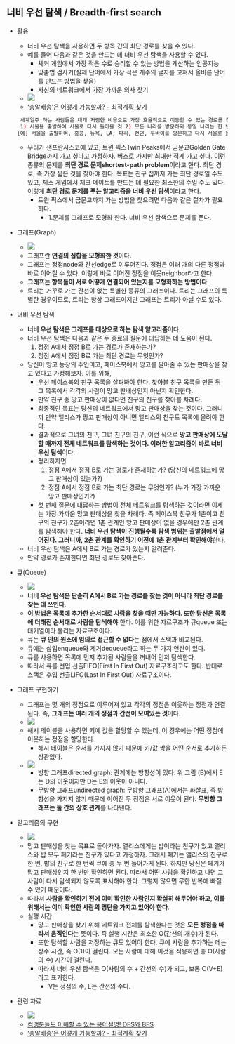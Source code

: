 ## 너비 우선 탐색 / Breadth-first search
 
 - 활용
    - 너비 우선 탐색을 사용하면 두 항목 간의 최단 경로를 찾을 수 있다. 
    - 예를 들어 다음과 같은 것을 만드는 데 너비 우선 탐색을 사용할 수 있다. 
      - 체커 게임에서 가장 적은 수로 승리할 수 있는 방법을 계산하는 인공지능
      - 맞춤법 검사기(실제 단어에서 가장 적은 개수의 글자를 고쳐서 올바른 단어를 만드는 방법을 찾음)
      - 자신의 네트워크에서 가장 가까운 의사 찾기
    - ![](http://monthly.chosun.com/upload/1705/1705_532_5.jpg)
    - [‘총알배송’은 어떻게 가능할까? - 최적계획 찾기](https://pub.chosun.com/client/news/viw.asp?cate=C03&nNewsNumb=20170524671&nidx=24672)
    ```sh
     세계일주 하는 사람들은 대개 저렴한 비용으로 가장 효율적으로 이동할 수 있는 경로를 찾아 여행 계획을 세운다. 이때 반드시 지켜야 하는 조건은 아래 두 가지이다.
     1) 서울을 출발하여 서울로 다시 돌아올 것 2) 모든 나라를 방문하되 동일 나라는 한 번만 방문할 것. 이번에도 역시 예를 들어 생각해 보자.
   [예] 서울을 출발하여, 홍콩, 뉴욕, LA, 파리, 런던, 두바이를 방문하고 다시 서울로 돌아오는 여행을 계획 중이다. 이용할 수 있는 항공 노선표를 고려했을 때 어떤 경로로 여행을 해야 가장 효율적일까?
     ```
    - 우리가 샌프란시스코에 있고, 트윈 픽스Twin Peaks에서 금문교Golden Gate Bridge까지 가고 싶다고 가정하자. 버스로 가지만 최대한 적게 가고 싶다. 이런 종류의 문제를 **최단 경로 문제shortest-path problem**이라고 한다. 최단 경로, 즉 가장 짧은 것을 찾아야 한다. 목표는 친구 집까지 가는 최단 경로일 수도 있고, 체스 게임에서 체크 메이트를 만드는 데 필요한 최소한의 수일 수도 있다. 이렇게 **최단 경로 문제를 푸는 알고리즘을 너비 우선 탐색**이라고 한다. 
      - 트윈 픽스에서 금문교까지 가는 방법을 찾으려면 다음과 같은 절차가 필요하다.
        - 1.문제를 그래프로 모형화 한다. 
        너비 우선 탐색으로 문제를 푼다. 
    
 - 그래프(Graph)
    - ![](http://mathworld.wolfram.com/images/eps-gif/GraphNodesEdges_1000.gif) 
    - 그래프란 **연결의 집합을 모형화한 것**이다.
    - 그래프는 정점node와 간선edge로 이루어진다. 정점은 여러 개의 다른 정점과 바로 이어질 수 있다. 이렇게 바로 이어진 정점을 이웃neighbor라고 한다. 
    - **그래프는 항목들이 서로 어떻게 연결되어 있는지를 모형화하는 방법이다**.
    - 트리는 거꾸로 가는 간선이 없는 특별한 종류의 그래프이다. 트리는 그래프의 특별한 경우이므로, 트리는 항상 그래프이지만 그래프는 트리가 아닐 수도 있다. 

 - 너비 우선 탐색
    - **너비 우선 탐색은 그래프를 대상으로 하는 탐색 알고리즘**이다. 
    - 너비 우선 탐색은 다음과 같은 두 종료의 질문에 대답하는 데 도움이 된다.
        1) 정점 A에서 정점 B로 가는 경로가 존재하는가?
        2) 정점 A에서 정점 B로 가는 최단 경로는 무엇인가?
    - 당신이 망고 농장의 주인이고, 페이스북에서 망고를 팔아줄 수 있는 판매상을 찾고 있다고 가정해보자. 이를 위해, 
        - 우선 페이스북의 친구 목록을 살펴봐야 한다. 찾아볼 친구 목록을 만든 뒤 그 목록에서 각각의 사람이 망고 판배상인지 아닌지 확인한다. 
        - 만약 친구 중 망고 판매상이 없다면 친구의 친구를 찾아볼 차례다. 
        - 최종적인 목표는 당신의 네트워크에서 망고 판매상을 찾는 것이다. 그러니까 만약 앨리스가 망고 판매상이 아니면 앨리스의 친구도 목록에 올려야 한다. 
        - 결과적으로 그녀의 친구, 그녀 친구의 친구, 이런 식으로 **망고 판매상에 도달할 때까지 전체 네트워크를 탐색하는 것이다. 이러한 알고리즘이 바로 너비 우선 탐색**이다. 
        - 정리하자면 
            1) 정점 A에서 정점 B로 가는 경로가 존재하는가? (당신의 네트워크에 망고 판매상이 있는가?)
            2) 정점 A에서 정점 B로 가는 최단 경로는 무엇인가? (누가 가장 가까운 망고 판매상인가?)
        - 첫 번째 질문에 대답하는 방법이 전체 네트워크를 탐색하는 것이라면 이제는 가장 가까운 망고 판매상을 찾을 차례다. 즉 페이스북 친구가 1촌이고 친구의 친구가 2촌이라면 1촌 관계인 망고 판매상이 없을 경우에만 2촌 관계를 탐색해야 한다. **너비 우선 탐색이 진행될수록 탐색 범위는 출발점에서 멀어진다. 그러니까, 2촌 관계를 확인하기 이전에 1촌 관계부터 확인해야**한다. 
    - 너비 우선 탐색은 A에서 B로 가는 경로가 있는지 알려준다.
    - 만약 경로가 존재한다면 최단 경로도 찾아준다. 
    
  - 큐(Queue)
    - ![](https://res.cloudinary.com/practicaldev/image/fetch/s--Is8YL7Ba--/c_imagga_scale,f_auto,fl_progressive,h_500,q_auto,w_1000/https://cl.ly/d84e17fec485/Image%25202018-09-13%2520at%252012.22.09%2520PM.png) 
    - **너비 우선 탐색은 단순히 A에서 B로 가는 경로를 찾는 것이 아니라 최단 경로를 찾는 데 쓰인다**. 
    - **이 방법은 목록에 추가한 순서대로 사람을 찾을 때만 가능하다. 또한 당신은 목록에 더해진 순서대로 사람을 탐색해야** 한다. 이를 위한 자료구조가 큐queue 또는 대기열이라 불리는 자료구조이다. 
    - 큐는 **큐 안의 원소에 임의로 접근할 수 없다**는 점에서 스택과 비교된다.
    - 큐에는 삽입enqueue와 제거dequeue라고 하는 두 가지 연산이 있다.
    - 큐를 사용하면 목록에 먼저 추가된 사람들을 꺼내어 먼저 탐색한다. 
    - 따라서 큐를 선입 선출FIFO(First In First Out) 자료구조라고도 한다. 반대로 스택은 후입 선출LIFO(Last In First Out) 자료구조이다. 

- 그래프 구현하기
    - 그래프는 몇 개의 정점으로 이루어져 있고 각각의 정점은 이웃하는 정점과 연결된다. 즉, **그래프는 여러 개의 정점과 간선이 모여있는 것**이다. 
    - ![](https://slideplayer.com/slide/8478459/26/images/10/The+Principle+Of+Distributed+Hash+Tables.jpg)
    - 해시 테이블을 사용하면 키에 값을 할당할 수 있는데, 이 경우에는 어떤 정점에 이웃하는 정점을 할당한다. 
        - 해시 테이블은 순서를 가지지 않기 때문에 키/값 쌍을 어떤 순서로 추가하든 상관없다. 
    - ![](http://www.ritambhara.in/wp-content/uploads/2017/06/Screen-Shot-2017-06-10-at-7.17.01-PM.png)
        - 방향 그래프directed graph: 관계에는 방향성이 있다. 위 그림 (B)에서 E는 D의 이웃이지만 D는 E의 이웃이 아니다. 
        - 무방향 그래프undirected graph: 무방향 그래프(A)에서는 화살표, 즉 방향성을 가지지 않기 때문에 이어진 두 정점은 서로 이웃이 된다. **무방향 그래프는 둘 간의 상호 관계**를 나타낸다.

- 알고리즘의 구현
    - ![](https://images.tutorialedge.net/uploads/breadth-first-search.png?v=123) 
    - 망고 판매상을 찾는 목표로 돌아가자. 앨리스에게는 밥이라는 친구가 있고 앨리스와 밥 모두 페기라는 친구가 있다고 가정하자. 그래서 페기는 앨리스의 친구로 한 번, 밥의 친구로 한 번씩 큐에 총 두 번 들어가게 된다. 하지만 당신은 페기가 망고 판매상인지 한 번만 확인하면 된다. 따라서 어떤 사람을 확인하고 나면 그 사람이 다시 탐색되지 않도록 표시해야 한다. 그렇지 않으면 무한 반복에 빠질 수 있기 때문이다. 
    - 따라서 **사람을 확인하기 전에 이미 확인한 사람인지 확실히 해두어야 하고, 이를 위해서는 이미 확인한 사람의 명단을 가지고 있어야 한다**. 
    - 실행 시간
        - 망고 판매상을 찾기 위해 네트워크 전체를 탐색한다는 것은 **모든 정점을 따라서 움직인다**는 뜻이다. 즉 실행 시간은 최소한 O(간선의 개수)가 된다.
        - 또한 탐색할 사람을 저장하는 큐도 있어야 한다. 큐에 사람을 추가하는 데는 상수 시간, 즉 O(1)이 걸린다. 모든 사람에 대해 이것을 적용하면 총 O(사람의 수) 시간이 걸린다. 
        - 따라서 너비 우선 탐색은 O(사람의 수 + 간선의 수)가 되고, 보통 O(V+E)라고 표기한다. 
            - V는 정점의 수, E는 간선의 수다. 

- 관련 자료
    - ![](https://docs.microsoft.com/en-us/sql/relational-databases/graphs/media/sql-graph-architecture.png?view=sql-server-2017) 
    - [컴맹분들도 이해할 수 있는 용어설명! DFS와 BFS](https://www.youtube.com/watch?v=-wsYtm0x3nw)
    - [‘총알배송’은 어떻게 가능할까? - 최적계획 찾기](https://pub.chosun.com/client/news/viw.asp?cate=C03&nNewsNumb=20170524671&nidx=24672)
